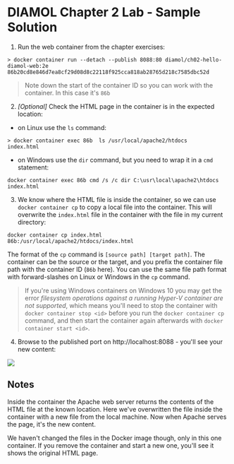 # DIAMOL Chapter 2 Lab - Sample Solution

1. Run the web container from the chapter exercises:

```
> docker container run --detach --publish 8088:80 diamol/ch02-hello-diamol-web:2e
86b20cd8e846d7ea8cf29d08d8c22118f925cca818ab28765d218c7585dbc52d
```

> Note down the start of the container ID so you can work with the container. In this case it's `86b`

2. _[Optional]_ Check the HTML page in the container is in the expected location:

- on Linux use the `ls` command:

```
> docker container exec 86b  ls /usr/local/apache2/htdocs
index.html
```

- on Windows use the `dir` command, but you need to wrap it in a `cmd` statement:

```
docker container exec 86b cmd /s /c dir C:\usr\local\apache2\htdocs
index.html
```

3. We know where the HTML file is inside the container, so we can use `docker container cp` to copy a local file into the container. This will overwrite the `index.html` file in the container with the file in my current directory:

```
docker container cp index.html 86b:/usr/local/apache2/htdocs/index.html
```

The format of the `cp` command is `[source path] [target path]`. The container can be the source or the target, and you prefix the container file path with the container ID (`86b` here). You can use the same file path format with forward-slashes on Linux or Windows in the `cp` command.

> If you're using Windows containers on Windows 10 you may get the error _filesystem operations against a running Hyper-V container are not supported_, which means you'll need to stop the container with `docker container stop <id>` before you run the `docker container cp` command, and then start the container again afterwards with `docker container start <id>`.

4. Browse to the published port on http://localhost:8088 - you'll see your new content:

![](new-website.png)

## Notes

Inside the container the Apache web server returns the contents of the HTML file at the known location. Here we've overwritten the file inside the container with a new file from the local machine. Now when Apache serves the page, it's the new content.

We haven't changed the files in the Docker image though, only in this one container. If you remove the container and start a new one, you'll see it shows the original HTML page.
